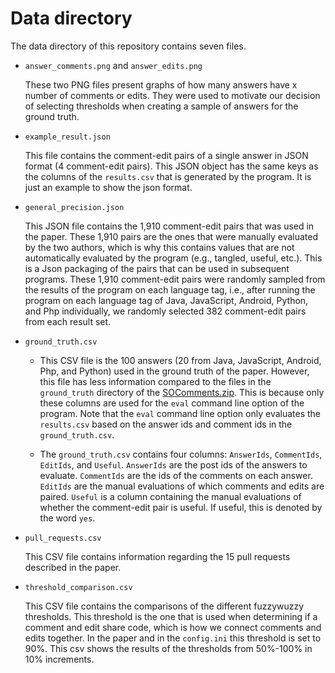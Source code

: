 # Data directory

The data directory of this repository contains seven files.

* `answer_comments.png` and `answer_edits.png`

    These two PNG files present graphs of how many answers have x number of comments or edits. They were used to motivate our decision of selecting thresholds when creating a sample of answers for the ground truth.

* `example_result.json`

    This file contains the comment-edit pairs of a single answer in JSON format (4 comment-edit pairs). This JSON object has the same keys as the columns of the `results.csv` that is generated by the program. It is just an example to show the json format.
    
* `general_precision.json`

    This JSON file contains the 1,910 comment-edit pairs that was used in the paper. These 1,910 pairs are the ones that were manually evaluated by the two authors, which is why this contains values that are not automatically evaluated by the program (e.g., tangled, useful, etc.). This is a Json packaging of the pairs that can be used in subsequent programs. These 1,910 comment-edit pairs were randomly sampled from the results of the program on each language tag, i.e., after running the program on each language tag of Java, JavaScript, Android, Python, and Php individually, we randomly selected 382 comment-edit pairs from each result set.
    
* `ground_truth.csv`

    * This CSV file is the 100 answers (20 from Java, JavaScript, Android, Php, and Python) used in the ground truth of the paper. However, this file has less information compared to the files in the `ground_truth` directory of the [SOComments.zip](https://zenodo.org/records/13952250). This is because only these columns are used for the `eval` command line option of the program. Note that the `eval` command line option only evaluates the `results.csv` based on the answer ids and comment ids in the `ground_truth.csv`.

    * The `ground_truth.csv` contains four columns: `AnswerIds`, `CommentIds`, `EditIds`, and `Useful`. `AnswerIds` are the post ids of the answers to evaluate. `CommentIds` are the ids of the comments on each answer. `EditIds` are the manual evaluations of which comments and edits are paired. `Useful` is a column containing the manual evaluations of whether the comment-edit pair is useful. If useful, this is denoted by the word `yes`.
    
* `pull_requests.csv`

    This CSV file contains information regarding the 15 pull requests described in the paper.
    
* `threshold_comparison.csv`

    This CSV file contains the comparisons of the different fuzzywuzzy thresholds. This threshold is the one that is used when determining if a comment and edit share code, which is how we connect comments and edits together. In the paper and in the `config.ini` this threshold is set to 90%. This csv shows the results of the thresholds from 50%-100% in 10% increments.
